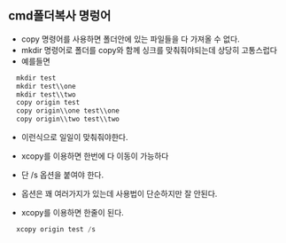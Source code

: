 ## cmd폴더복사 명렁어

- copy 명령어를 사용하면 폴더안에 있는 파일들을 다 가져올 수 없다.
- mkdir 명령어로 폴더를 copy와 함께 싱크를 맞춰줘야되는데 상당히 고통스럽다
- 예를들면 

```javascript
  mkdir test
  mkdir test\\one
  mkdir test\\two
  copy origin test
  copy origin\\one test\\one
  copy origin\\two test\\two
```
- 이런식으로 일일이 맞춰줘야한다.

- xcopy를 이용하면 한번에 다 이동이 가능하다 
- 단 /s 옵션을 붙여야 한다.
- 옵션은 꽤 여러가지가 있는데 사용법이 단순하지만 잘 안된다.
- xcopy를 이용하면 한줄이 된다.

```javascript
  xcopy origin test /s
```